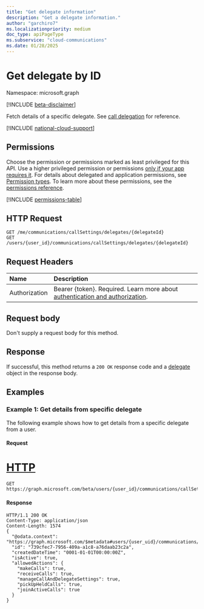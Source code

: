 ```yaml
---
title: "Get delegate information"
description: "Get a delegate information."
author: "garchiro7"
ms.localizationpriority: medium
doc_type: apiPageType
ms.subservice: "cloud-communications"
ms.date: 01/28/2025
---
```


# Get delegate by ID

Namespace: microsoft.graph

[!INCLUDE [beta-disclaimer](../../includes/beta-disclaimer.md)]

Fetch details of a specific delegate. See [call delegation](../resources/calldelegation.md) for reference.

[!INCLUDE [national-cloud-support](../../includes/global-only.md)]

## Permissions
Choose the permission or permissions marked as least privileged for this API. Use a higher privileged permission or permissions [only if your app requires it](/graph/permissions-overview#best-practices-for-using-microsoft-graph-permissions). For details about delegated and application permissions, see [Permission types](/graph/permissions-overview#permission-types). To learn more about these permissions, see the [permissions reference](/graph/permissions-reference).

<!-- { "blockType": "permissions", "name": "presence_get" } -->
[!INCLUDE [permissions-table](../includes/permissions/delegation-get-permissions.md)]

## HTTP Request
<!-- { "blockType": "ignored" } -->
```http
GET /me/communications/callSettings/delegates/{delegateId}
GET /users/{user_id}/communications/callSettings/delegates/{delegateId}
```

## Request Headers
| Name          | Description               |
|:--------------|:--------------------------|
|Authorization|Bearer {token}. Required. Learn more about [authentication and authorization](/graph/auth/auth-concepts).|


## Request body

Don't supply a request body for this method.

## Response
If successful, this method returns a `200 OK` response code and a [delegate](../resources/calldelegation.md) object in the response body.

## Examples

### Example 1: Get details from specific delegate

The following example shows how to get details from a specific delegate from a user.

#### Request


# [HTTP](#tab/http)

```msgraph-interactive
GET https://graph.microsoft.com/beta/users/{user_id}/communications/callSettings/delegates/{delegateId}
```

#### Response

```http
HTTP/1.1 200 OK
Content-Type: application/json
Content-Length: 1574
{
  "@odata.context": "https://graph.microsoft.com/$metadata#users/{user_uid}/communications/callSettings/delegates/$entity",
  "id": "739cfec7-7956-409a-a1c8-a76daab23c2a",
  "createdDateTime": "0001-01-01T00:00:00Z",
  "isActive": true,
  "allowedActions": {
    "makeCalls": true,
    "receiveCalls": true,
    "manageCallAndDelegateSettings": true,
    "pickUpHeldCalls": true,
    "joinActiveCalls": true
  }
}
```